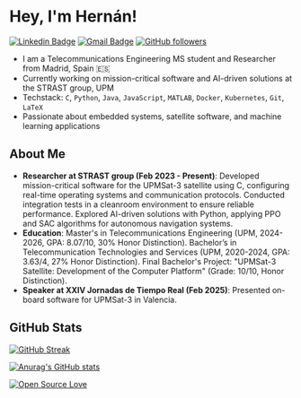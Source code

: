 # Hey, I'm Hernán!

[![Linkedin Badge](https://img.shields.io/badge/-Hern%C3%A1n%20Garc%C3%ADa%20Quijano-blue?style=social&logo=Linkedin&logoColor=blue&link=https://www.linkedin.com/in/hernan-garcia-quijano)](https://www.linkedin.com/in/hernan-garcia-quijano)
[![Gmail Badge](https://img.shields.io/badge/-hernangarqui-c14438?style=social&logo=Gmail&logoColor=red&link=mailto:hernangarqui@gmail.com)](mailto:hernangarqui@gmail.com)
[![GitHub followers](https://img.shields.io/github/followers/hernaangq?label=Follow&style=social)](https://github.com/hernaangq)

* I am a Telecommunications Engineering MS student and Researcher from Madrid, Spain 🇪🇸
* Currently working on mission-critical software and AI-driven solutions at the STRAST group, UPM
* Techstack: `C`, `Python`, `Java`, `JavaScript`, `MATLAB`, `Docker`, `Kubernetes`, `Git`, `LaTeX`
* Passionate about embedded systems, satellite software, and machine learning applications

## About Me

* **Researcher at STRAST group (Feb 2023 - Present)**: Developed mission-critical software for the UPMSat-3 satellite using C, configuring real-time operating systems and communication protocols. Conducted integration tests in a cleanroom environment to ensure reliable performance. Explored AI-driven solutions with Python, applying PPO and SAC algorithms for autonomous navigation systems.
* **Education**: Master's in Telecommunications Engineering (UPM, 2024-2026, GPA: 8.07/10, 30% Honor Distinction). Bachelor’s in Telecommunication Technologies and Services (UPM, 2020-2024, GPA: 3.63/4, 27% Honor Distinction). Final Bachelor's Project: "UPMSat-3 Satellite: Development of the Computer Platform" (Grade: 10/10, Honor Distinction).
* **Speaker at XXIV Jornadas de Tiempo Real (Feb 2025)**: Presented on-board software for UPMSat-3 in Valencia.

## GitHub Stats

[![GitHub Streak](https://github-readme-streak-stats.herokuapp.com?user=hernaangq)](https://git.io/streak-stats)

[![Anurag's GitHub stats](https://github-readme-stats.vercel.app/api?username=hernaangq)](https://github.com/anuraghazra/github-readme-stats)

[![Open Source Love](https://badges.frapsoft.com/os/v1/open-source.svg?v=102)](https://github.com/ellerbrock/open-source-badge/)
